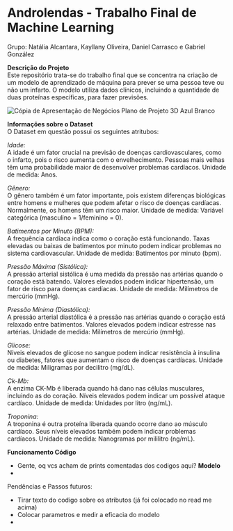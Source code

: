 # Androlendas - Trabalho Final de Machine Learning
Grupo: Natália Alcantara, Kayllany Oliveira, Daniel Carrasco e Gabriel González

<b>Descrição do Projeto</b><br>
Este repositório trata-se do trabalho final que se concentra na criação de um modelo de aprendizado de máquina para prever se uma pessoa teve ou não um infarto. O modelo utiliza dados clínicos, incluindo a quantidade de duas proteínas específicas, para fazer previsões.

![Cópia de Apresentação de Negócios Plano de Projeto 3D Azul Branco](https://github.com/KayllanyLara/androlenda/assets/135054073/3c68c95b-fc00-47bb-99a3-0355b24c42cf)


<b>Informações sobre o Dataset</b><br>
O Dataset em questão possui os seguintes atritubos:

_Idade:_<br>
A idade é um fator crucial na previsão de doenças cardiovasculares, como o infarto, pois o risco aumenta com o envelhecimento. Pessoas mais velhas têm uma probabilidade maior de desenvolver problemas cardíacos. Unidade de medida: Anos.

_Gênero:_<br>
O gênero também é um fator importante, pois existem diferenças biológicas entre homens e mulheres que podem afetar o risco de doenças cardíacas. Normalmente, os homens têm um risco maior. Unidade de medida: Variável categórica (masculino = 1/feminino = 0).


_Batimentos por Minuto (BPM):_<br>
A frequência cardíaca indica como o coração está funcionando. Taxas elevadas ou baixas de batimentos por minuto podem indicar problemas no sistema cardiovascular. Unidade de medida: Batimentos por minuto (bpm).


_Pressão Máxima (Sistólica):_<br>
A pressão arterial sistólica é uma medida da pressão nas artérias quando o coração está batendo. Valores elevados podem indicar hipertensão, um fator de risco para doenças cardíacas. Unidade de medida: Milímetros de mercúrio (mmHg).


_Pressão Mínima (Diastólica):_<br>
A pressão arterial diastólica é a pressão nas artérias quando o coração está relaxado entre batimentos. Valores elevados podem indicar estresse nas artérias. Unidade de medida: Milímetros de mercúrio (mmHg).


_Glicose:_<br>
Níveis elevados de glicose no sangue podem indicar resistência à insulina ou diabetes, fatores que aumentam o risco de doenças cardíacas. Unidade de medida: Miligramas por decilitro (mg/dL).


_Ck-Mb:_<br>
A enzima CK-Mb é liberada quando há dano nas células musculares, incluindo as do coração. Níveis elevados podem indicar um possível ataque cardíaco. Unidade de medida: Unidades por litro (ng/mL).


_Troponina:_<br>
A troponina é outra proteína liberada quando ocorre dano ao músculo cardíaco. Seus níveis elevados também podem indicar problemas cardíacos. Unidade de medida: Nanogramas por mililitro (ng/mL).

<b> Funcionamento Código </b><br>
- Gente, oq vcs acham de prints comentadas dos codigos aqui?
<b> Modelo </b><br>
-

Pendências e Passos futuros:
- Tirar texto do codigo sobre os atributos (já foi colocado no read me acima)
- Colocar parametros e medir a eficacia do modelo
- 


